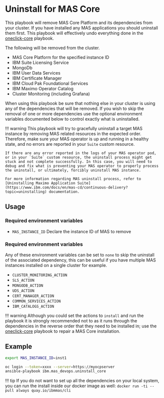Uninstall for MAS Core
===============================================================================

This playbook will remove MAS Core Platform and its dependencies from your cluster.  If you have installed any MAS applications you should uninstall them first.  This playbook will effectively undo everything done in the [oneclick-core](oneclick-core.md) playbook.

The following will be removed from the cluster.
- MAS Core Platform for the specified instance ID
- IBM Suite Licensing Service
- MongoDb
- IBM User Data Services
- IBM Certificate Manager
- IBM Cloud Pak Foundational Services
- IBM Maximo Operator Catalog
- Cluster Monitoring (including Grafana)

When using this playbook be sure that nothing else in your cluster is using any of the dependencies that will be removed.  If you wish to skip the removal of one or more dependencies use the optional environment variables documented below to control exactly what is uninstalled.

!!! warning
    This playbook will try to gracefully uninstall a target MAS instance by removing MAS related resources in the expected order.
    Therefore, make sure your MAS operator is up and running in a healthy state, and no errors are reported in your `Suite` custom resource.  
    
    If there are any error reported in the logs of your MAS operator pod, or in your `Suite` custom resource, the uninstall process might get stuck and not complete successfully. In this case, you will need to debug and fix what is preventing your MAS operator to properly process the uninstall, or ultimately, forcibly uninstall MAS instance. 
    
    For more information regarding MAS uninstall process, refer to [Uninstalling Maximo Application Suite](https://www.ibm.com/docs/en/mas-cd/continuous-delivery?topic=uninstalling) documentation.


Usage
-------------------------------------------------------------------------------
### Required environment variables

- `MAS_INSTANCE_ID` Declare the instance ID of MAS to remove

### Required environment variables
Any of these environment variables can be set to `none` to skip the uninstall of the associated dependency, this can be useful if you have multiple MAS instances installed on a single cluster for example.

- `CLUSTER_MONITORING_ACTION`
- `SLS_ACTION`
- `MONGODB_ACTION`
- `UDS_ACTION`
- `CERT_MANAGER_ACTION`
- `COMMON_SERVICES_ACTION`
- `IBM_CATALOGS_ACTION`

!!! warning
    Although you could set the actions to `install` and run the playbook it is strongly recommended not to as it runs through the dependencies in the reverse order that they need to be installed in; use the [oneclick-core](oneclick-core.md) playbook to repair a MAS Core installation.


Example
-------------------------------------------------------------------------------

```bash
export MAS_INSTANCE_ID=inst1

oc login --token=xxxx --server=https://myocpserver
ansible-playbook ibm.mas_devops.uninstall_core
```

!!! tip
    If you do not want to set up all the dependencies on your local system, you can run the install inside our docker image as well: `docker run -ti --pull always quay.io/ibmmas/cli`
